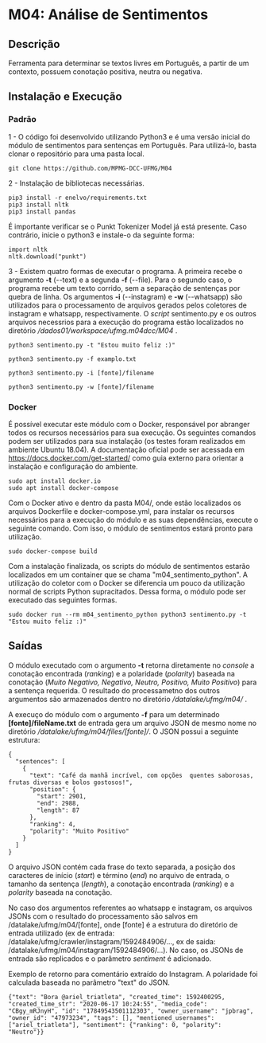 # M04: Análise de Sentimentos

## Descrição
Ferramenta para determinar se textos livres em Português, a partir de um contexto, possuem conotação positiva, neutra ou negativa.

## Instalação e Execução

### Padrão
1 - O código foi desenvolvido utilizando Python3 e é uma versão inicial do módulo de sentimentos para sentenças em Português. Para utilizá-lo, basta clonar o repositório para uma pasta local.
    
    git clone https://github.com/MPMG-DCC-UFMG/M04

2 - Instalação de bibliotecas necessárias.

    pip3 install -r enelvo/requirements.txt
    pip3 install nltk
    pip3 install pandas
    
É importante verificar se o Punkt Tokenizer Model já está presente. Caso contrário, inicie o python3 e instale-o da seguinte forma:

    import nltk
    nltk.download("punkt")
    
3 - Existem quatro formas de executar o programa. A primeira recebe o argumento __-t__ (--text) e a segunda __-f__ (--file). Para o segundo caso, o programa recebe um texto corrido, sem a separação de sentenças por quebra de linha. Os argumentos __-i__ (--instagram) e __-w__ (--whatsapp) são utilizados para o processamento de arquivos gerados pelos coletores de instagram e whatsapp, respectivamente. O _script_ sentimento.py e os outros arquivos necessrios para a execução do programa estão localizados no diretório _/dados01/workspace/ufmg.m04dcc/M04_ .

    python3 sentimento.py -t "Estou muito feliz :)"
    
    python3 sentimento.py -f examplo.txt
    
    python3 sentimento.py -i [fonte]/filename
    
    python3 sentimento.py -w [fonte]/filename
    
### Docker
É possível executar este módulo com o Docker, responsável por abranger todos os recursos necessários para sua execução. Os seguintes comandos podem ser utilizados para sua instalação (os testes foram realizados em ambiente Ubuntu 18.04). A documentação oficial pode ser acessada em https://docs.docker.com/get-started/ como guia externo para orientar a instalação e configuração do ambiente.

    sudo apt install docker.io
    sudo apt install docker-compose
    
Com o Docker ativo e dentro da pasta M04/, onde estão localizados os arquivos Dockerfile e docker-compose.yml, para instalar os recursos necessários para a execução do módulo e as suas dependências, execute o seguinte comando. Com isso, o módulo de sentimentos estará pronto para utilização.

    sudo docker-compose build
    
Com a instalação finalizada, os scripts do módulo de sentimentos estarão localizados em um container que se chama "m04_sentimento_python". A utilização do coletor com o Docker se diferencia um pouco da utilização normal de scripts Python supracitados. Dessa forma, o módulo pode ser executado das seguintes formas.

    sudo docker run --rm m04_sentimento_python python3 sentimento.py -t "Estou muito feliz :)"
    
## Saídas
O módulo executado com o argumento __-t__ retorna diretamente no _console_ a conotação encontrada (_ranking_) e a polaridade (_polarity_) baseada na conotação (_Muito Negativo, Negativo, Neutro, Positivo, Muito Positivo_) para a sentença requerida. O resultado do processametno dos outros argumentos são armazenados dentro no diretório _/datalake/ufmg/m04/_ .

A execuço do módulo com o argumento __-f__ para um determinado __[fonte]/fileName.txt__ de entrada gera um arquivo JSON de mesmo nome no diretório _/datalake/ufmg/m04/files/[fonte]/_. O JSON possui a seguinte estrutura:

    {
      "sentences": [
        {
          "text": "Café da manhã incrível, com opções  quentes saborosas, frutas diversas e bolos gostosos!",
          "position": {
            "start": 2901,
            "end": 2988,
            "length": 87
          },
          "ranking": 4,
          "polarity": "Muito Positivo"
        }
      ]
    }

O arquivo JSON contém cada frase do texto separada, a posição dos caracteres de início (_start_) e término (_end_) no arquivo de entrada, o tamanho da sentença (_length_), a conotação encontrada (_ranking_) e a _polarity_ baseada na conotação.

No caso dos argumentos referentes ao whatsapp e instagram, os arquivos JSONs com o resultado do processamento são salvos em /datalake/ufmg/m04/[fonte], onde [fonte] é a estrutura do diretório de entrada utilizado (ex de entrada: /datalake/ufmg/crawler/instagram/1592484906/..., ex de saida: /datalake/ufmg/m04/instagram/1592484906/...). No caso, os JSONs de entrada são replicados e o parâmetro _sentiment_ é adicionado. 

Exemplo de retorno para comentário extraído do Instagram. A polaridade foi calculada baseada no parâmetro "text" do JSON.

    {"text": "Bora @ariel_triatleta", "created_time": 1592400295, "created_time_str": "2020-06-17 10:24:55", "media_code": "CBgy_mRJnyH", "id": "17849543501112303", "owner_username": "jpbrag", "owner_id": "47973234", "tags": [], "mentioned_usernames": ["ariel_triatleta"], "sentiment": {"ranking": 0, "polarity": "Neutro"}}
